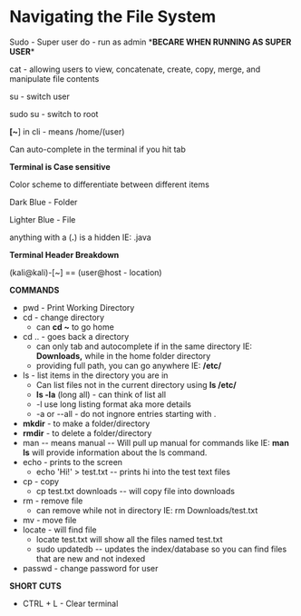 # Navigating the File System

Sudo - Super user do - run as admin \***BECARE WHEN RUNNING AS SUPER USER**\*

cat - allowing users to view, concatenate, create, copy, merge, and manipulate file contents

su - switch user

sudo su - switch to root

**\[\~**] in cli - means /home/(user)

Can auto-complete in the terminal if you hit  tab

**Terminal is Case sensitive**



Color scheme to differentiate between different items

Dark Blue - Folder

Lighter Blue - File



anything with a  (**.**) is a hidden IE: .java&#x20;



&#x20;**Terminal Header Breakdown**

(kali@kali)-\[\~] == (user@host - location)



**COMMANDS**

* pwd - Print Working Directory
* cd - change directory
  * can **cd \~** to go home
* cd .. - goes back a directory
  * can only tab and autocomplete if in the same directory IE: **Downloads,** while in the home folder directory
  * providing full path, you can go anywhere IE: **/etc/**
* ls - list items in the directory you are in
  * Can list files not in the current directory using **ls /etc/**
  * **ls -la** (long all) - can think of list all
  * \-l use long listing format aka more details
  * \-a or --all - do not ingnore entries starting with .
* **mkdir** - to make a folder/directory
* **rmdir** - to delete a folder/directory
* man -- means manual -- Will pull up manual for commands like IE: **man ls** will provide information about the ls command.
* echo - prints to the screen
  * echo 'Hi!' > test.txt -- prints hi into the test text files
* cp - copy
  * cp test.txt downloads -- will copy file into downloads
* rm - remove file
  * can remove while not in directory IE: rm Downloads/test.txt
* mv - move file
* locate - will find file
  * locate test.txt will show all the files named test.txt
  * sudo updatedb -- updates the index/database so you can find files that are new and not indexed
* passwd - change password for user





**SHORT CUTS**

* CTRL + L - Clear terminal





